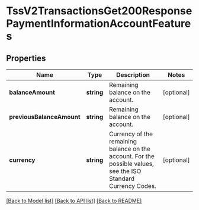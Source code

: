 # TssV2TransactionsGet200ResponsePaymentInformationAccountFeatures

## Properties
Name | Type | Description | Notes
------------ | ------------- | ------------- | -------------
**balanceAmount** | **string** | Remaining balance on the account. | [optional] 
**previousBalanceAmount** | **string** | Remaining balance on the account. | [optional] 
**currency** | **string** | Currency of the remaining balance on the account. For the possible values, see the ISO Standard Currency Codes. | [optional] 

[[Back to Model list]](../README.md#documentation-for-models) [[Back to API list]](../README.md#documentation-for-api-endpoints) [[Back to README]](../README.md)


